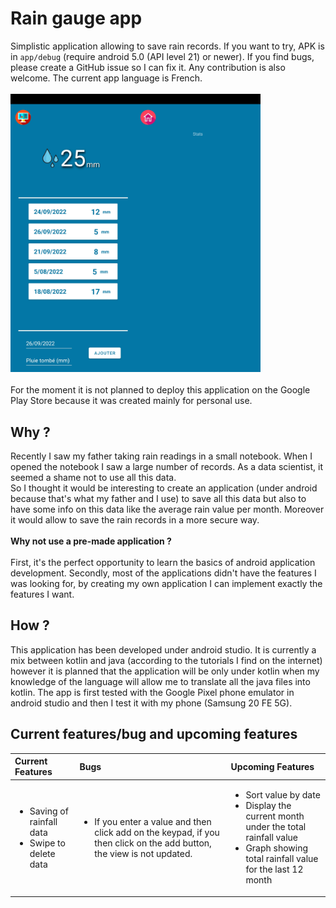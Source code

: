 # Rain gauge app
 Simplistic application allowing to save rain records. If you want to try, APK is in ```app/debug``` (require android 5.0 (API level 21) or newer). If you find bugs, please create a GitHub issue so I can fix it. Any contribution is also welcome. The current app language is French.
<br><br>
<img src="Images/home_app.jpg" width="200"/><img src="Images/stats_app.jpg" width="200"/>
<br><br>
For the moment it is not planned to deploy this application on the Google Play Store because it was created mainly for personal use.

## Why ?
Recently I saw my father taking rain readings in a small notebook. When I opened the notebook I saw a large number of records. As a data scientist, it seemed a shame not to use all this data.<br>
So I thought it would be interesting to create an application (under android because that's what my father and I use) to save all this data but also to have some info on this data like the average rain value per month. Moreover it would allow to save the rain records in a more secure way.<br><br>
**Why not use a pre-made application ?**<br><br> 
First, it's the perfect opportunity to learn the basics of android application development. Secondly, most of the applications didn't have the features I was looking for, by creating my own application I can implement exactly the features I want.

## How ?
This application has been developed under android studio. It is currently a mix between kotlin and java (according to the tutorials I find on the internet) however it is planned that the application will be only under kotlin when my knowledge of the language will allow me to translate all the java files into kotlin. The app is first tested with the Google Pixel phone emulator in android studio and then I test it with my phone (Samsung 20 FE 5G).

## Current features/bug and upcoming features
| Current Features | Bugs | Upcoming Features |
| :-------------- |:----|:-----------------|
| <ul><li>Saving of rainfall data</li><li>Swipe to delete data</li></ul> | <ul><li>If you enter a value and then click add on the keypad, if you then click on the add button, the view is not updated.</li></ul> | <ul><li>Sort value by date</li><li>Display the current month under the total rainfall value</li><li>Graph showing total rainfall value for the last 12 month</li></ul> |